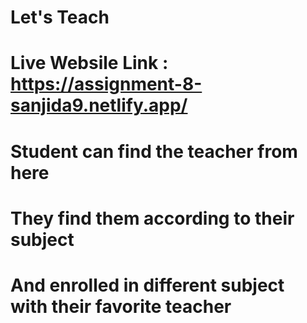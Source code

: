 # <h1>Let's Teach</h1>

# Live Websile Link : https://assignment-8-sanjida9.netlify.app/

# Student can find the teacher from here

# They find them according to their subject

# And enrolled in different subject with their favorite teacher
